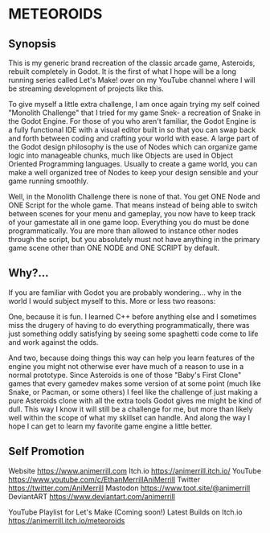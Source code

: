 # METEOROIDS

## Synopsis

This is my generic brand recreation of the classic arcade game, Asteroids, rebuilt completely in Godot. It is the first of what I hope will be a long running series called Let's Make! over on my YouTube channel where I will be streaming development of projects like this.

To give myself a little extra challenge, I am once again trying my self coined "Monolith Challenge" that I tried for my game Snek- a recreation of Snake in the Godot Engine. For those of you who aren't familiar, the Godot Engine is a fully functional IDE with a visual editor built in so that you can swap back and forth between coding and crafting your world with ease. A large part of the Godot design philosophy is the use of Nodes which can organize game logic into manageable chunks, much like Objects are used in Object Oriented Programming languages. Usually to create a game world, you can make a well organized tree of Nodes to keep your design sensible and your game running smoothly.

Well, in the Monolith Challenge there is none of that. You get ONE Node and ONE Script for the whole game. That means instead of being able to switch between scenes for your menu and gameplay, you now have to keep track of your gamestate all in one game loop. Everything you do must be done programmatically. You are more than allowed to instance other nodes through the script, but you absolutely must not have anything in the primary game scene other than ONE NODE and ONE SCRIPT by default.

## Why?...

If you are familiar with Godot you are probably wondering... why in the world I would subject myself to this. More or less two reasons:

One, because it is fun. I learned C++ before anything else and I sometimes miss the drugery of having to do everything programmatically, there was just something oddly satisfying by seeing some spaghetti code come to life and work against the odds.

And two, because doing things this way can help you learn features of the engine you might not otherwise ever have much of a reason to use in a normal prototype. Since Asteroids is one of those "Baby's First Clone" games that every gamedev makes some version of at some point (much like Snake, or Pacman, or some others) I feel like the challenge of just making a pure Asteroids clone with all the extra tools Godot gives me might be kind of dull. This way I know it will still be a challenge for me, but more than likely well within the scope of what my skillset can handle. And along the way I hope I can get to learn my favorite game engine a little better.

## Self Promotion

Website https://www.animerrill.com
Itch.io https://animerrill.itch.io/
YouTube https://www.youtube.com/c/EthanMerrillAniMerrill
Twitter https://twitter.com/AniMerrill
Mastodon https://www.toot.site/@animerrill
DeviantART https://www.deviantart.com/animerrill

YouTube Playlist for Let's Make (Coming soon!)
Latest Builds on Itch.io https://animerrill.itch.io/meteoroids
